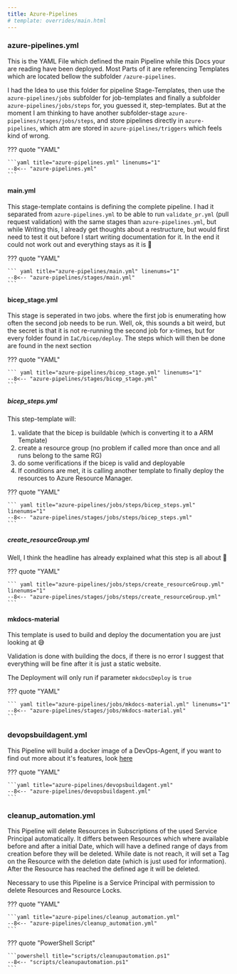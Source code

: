 ```yaml
---
title: Azure-Pipelines
# template: overrides/main.html
---
```


### azure-pipelines.yml

This is the YAML File which defined the main Pipeline while this Docs your are reading have been deployed. Most Parts of it are referencing Templates which are located bellow the subfolder `/azure-pipelines`.

I had the Idea to use this folder for pipeline Stage-Templates, then use the `azure-pipelines/jobs` subfolder for job-templates and finally a subfolder `azure-pipelines/jobs/steps` for, you guessed it, step-templates. But at the moment I am thinking to have another subfolder-stage `azure-pipelines/stages/jobs/steps`, and store pipelines directly in `azure-pipelines`, which atm are stored in `azure-pipelines/triggers` which feels kind of wrong.

??? quote "YAML"

    ```yaml title="azure-pipelines.yml" linenums="1"
    --8<-- "azure-pipelines.yml"
    ```

#### main.yml

This stage-template contains is defining the complete pipeline. I had it separated from `azure-pipelines.yml` to be able to run `validate_pr.yml` (pull request validation) with the same stages than `azure-pipelines.yml`, but while Writing this, I already get thoughts about a restructure, but would first need to test it out before I start writing documentation for it. In the end it could not work out and everything stays as it is :hear_no_evil:

??? quote "YAML"

    ``` yaml title="azure-pipelines/main.yml" linenums="1"
    --8<-- "azure-pipelines/stages/main.yml"
    ```

#### bicep_stage.yml

This stage is seperated in two jobs. where the first job is enumerating how often the second job needs to be run. Well, ok, this sounds a bit weird, but the secret is that it is not re-running the second job for x-times, but for every folder found in `IaC/bicep/deploy`. The steps which will then be done are found in the next section

??? quote "YAML"

    ``` yaml title="azure-pipelines/bicep_stage.yml" linenums="1"
    --8<-- "azure-pipelines/stages/bicep_stage.yml"
    ```

##### bicep_steps.yml

This step-template will:

1. validate that the bicep is buildable (which is converting it to a ARM Template)
2. create a resource group (no problem if called more than once and all runs belong to the same RG)
3. do some verifications if the bicep is valid and deployable
4. If conditions are met, it is calling another template to finally deploy the resources to Azure Resource Manager.

??? quote "YAML"

    ``` yaml title="azure-pipelines/jobs/steps/bicep_steps.yml" linenums="1"
    --8<-- "azure-pipelines/stages/jobs/steps/bicep_steps.yml"
    ```

##### create_resourceGroup.yml

Well, I think the headline has already explained what this step is all about :speak_no_evil:

??? quote "YAML"

    ``` yaml title="azure-pipelines/jobs/steps/create_resourceGroup.yml" linenums="1"
    --8<-- "azure-pipelines/stages/jobs/steps/create_resourceGroup.yml"
    ```

#### mkdocs-material

This template is used to build and deploy the documentation you are just looking at :sweat_smile:

Validation is done with building the docs, if there is no error I suggest that everything will be fine after it is just a static website.

The Deployment will only run if parameter `mkdocsDeploy` is `true`

??? quote "YAML"

    ``` yaml title="azure-pipelines/jobs/mkdocs-material.yml" linenums="1"
    --8<-- "azure-pipelines/stages/jobs/mkdocs-material.yml"
    ```

### devopsbuildagent.yml

This Pipeline will build a docker image of a DevOps-Agent, if you want to find out more about it's features, look [here](https://github.com/Mauwii/DevOpsBuildAgent/blob/main/README.md)

??? quote "YAML"

    ```yaml title="azure-pipelines/devopsbuildagent.yml"
    --8<-- "azure-pipelines/devopsbuildagent.yml"
    ```

### cleanup_automation.yml

This Pipeline will delete Resources in Subscriptions of the used Service Principal automatically. It differs between Resources which where available before and after a initial Date, which will have a defined range of days from creation before they will be deleted. While date is not reach, it will set a Tag on the Resource with the deletion date (which is just used for information). After the Resource has reached the defined age it will be deleted.

Necessary to use this Pipeline is a Service Principal with permission to delete Resources and Resource Locks.

??? quote "YAML"

    ```yaml title="azure-pipelines/cleanup_automation.yml"
    --8<-- "azure-pipelines/cleanup_automation.yml"
    ```

??? quote "PowerShell Script"

    ```powershell title="scripts/cleanupautomation.ps1"
    --8<-- "scripts/cleanupautomation.ps1"
    ```
